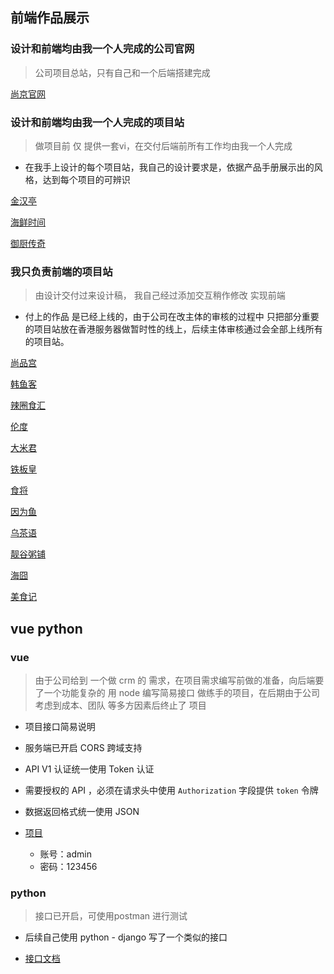 ## 前端作品展示

### 设计和前端均由我一个人完成的公司官网

> 公司项目总站，只有自己和一个后端搭建完成

[尚京官网](https://www.shangjinggroup.cn/)

### 设计和前端均由我一个人完成的项目站 

> 做项目前 仅 提供一套vi，在交付后端前所有工作均由我一个人完成

-   在我手上设计的每个项目站，我自己的设计要求是，依据产品手册展示出的风格，达到每个项目的可辨识

[金汉亭](http://www.jinhanting.com/)

[海鲜时间](http://www.haixianshijian.com/) 

[御厨传奇](http://www.yuchuchuanqi.cn/)

### 我只负责前端的项目站

> 由设计交付过来设计稿， 我自己经过添加交互稍作修改 实现前端

-   付上的作品 是已经上线的，由于公司在改主体的审核的过程中 只把部分重要的项目站放在香港服务器做暂时性的线上，后续主体审核通过会全部上线所有的项目站。

[尚品宫](http://www.shangpingong.com/)

[韩鱼客](http://www.hanyuke.cn/)

[辣圈食汇](https://www.laquansc.com/)

[伦度](http://www.lunduhg.com/)

[大米君](http://www.damijun.cn/)

[铁板皇](http://www.tiebanhuang.com/)

[食将](http://www.shijiangbiandang.com/)

[因为鱼](http://www.yinweiyu.cn/)

[乌茶语](http://www.wuchayu.com/)

[靓谷粥铺](http://www.liangguzhoupu.com/)

[海囧](http://www.haijiongmeat.com/)

[美食记](http://www.shiguomeishiji.com/)


## vue python

### vue 

> 由于公司给到 一个做 crm 的 需求，在项目需求编写前做的准备，向后端要了一个功能复杂的 用 node 编写简易接口 做练手的项目，在后期由于公司考虑到成本、团队 等多方因素后终止了 项目

-   项目接口简易说明
-   服务端已开启 CORS 跨域支持
-   API V1 认证统一使用 Token 认证
-   需要授权的 API ，必须在请求头中使用 `Authorization` 字段提供 `token` 令牌
-   数据返回格式统一使用 JSON

-   [项目](http://shop.dorc.top/)
    -   账号：admin
    -   密码：123456

### python

> 接口已开启，可使用postman 进行测试

-   后续自己使用 python - django 写了一个类似的接口

-   [接口文档]()

